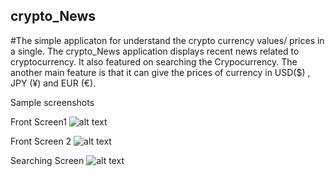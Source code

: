 ## crypto_News

#The simple applicaton for understand the crypto currency values/ prices in a single. The crypto_News application displays recent news related to cryptocurrency. 
It also featured on searching the Crypocurrency. The another main feature is that it can give the prices of currency in USD($) , JPY (¥) and EUR (€).

Sample screenshots

Front Screen1
![alt text](http://example.com/image.png "Main Screen")

Front Screen 2
![alt text](http://example.com/image.png "News")

Searching Screen
![alt text](http://example.com/image.png "Searching screen ")
